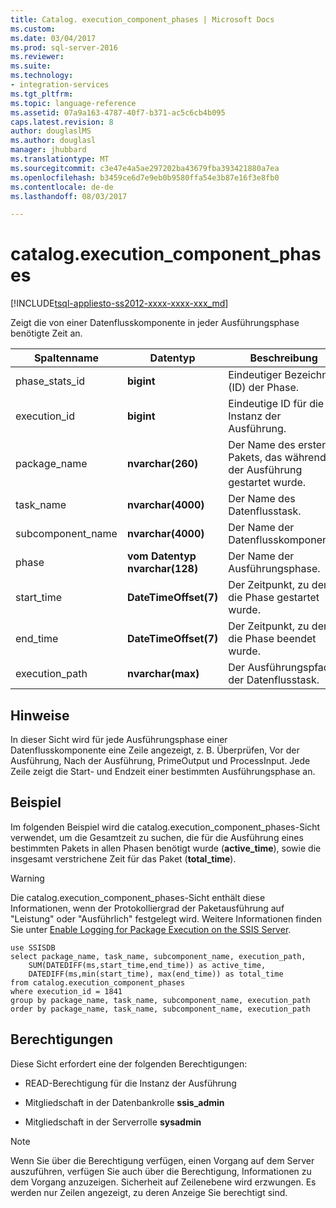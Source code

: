 ```yaml
---
title: Catalog. execution_component_phases | Microsoft Docs
ms.custom: 
ms.date: 03/04/2017
ms.prod: sql-server-2016
ms.reviewer: 
ms.suite: 
ms.technology:
- integration-services
ms.tgt_pltfrm: 
ms.topic: language-reference
ms.assetid: 07a9a163-4787-40f7-b371-ac5c6cb4b095
caps.latest.revision: 8
author: douglaslMS
ms.author: douglasl
manager: jhubbard
ms.translationtype: MT
ms.sourcegitcommit: c3e47e4a5ae297202ba43679fba393421880a7ea
ms.openlocfilehash: b3459ce6d7e9eb0b9580ffa54e3b87e16f3e8fb0
ms.contentlocale: de-de
ms.lasthandoff: 08/03/2017

---
```

# <a name="catalogexecutioncomponentphases"></a>catalog.execution_component_phases
[!INCLUDE[tsql-appliesto-ss2012-xxxx-xxxx-xxx_md](../../includes/tsql-appliesto-ss2012-xxxx-xxxx-xxx-md.md)]

  Zeigt die von einer Datenflusskomponente in jeder Ausführungsphase benötigte Zeit an.  
  
|Spaltenname|Datentyp|Beschreibung|  
|-----------------|---------------|-----------------|  
|phase_stats_id|**bigint**|Eindeutiger Bezeichner (ID) der Phase.|  
|execution_id|**bigint**|Eindeutige ID für die Instanz der Ausführung.|  
|package_name|**nvarchar(260)**|Der Name des ersten Pakets, das während der Ausführung gestartet wurde.|  
|task_name|**nvarchar(4000)**|Der Name des Datenflusstask.|  
|subcomponent_name|**nvarchar(4000)**|Der Name der Datenflusskomponente.|  
|phase|**vom Datentyp nvarchar(128)**|Der Name der Ausführungsphase.|  
|start_time|**DateTimeOffset(7)**|Der Zeitpunkt, zu dem die Phase gestartet wurde.|  
|end_time|**DateTimeOffset(7)**|Der Zeitpunkt, zu dem die Phase beendet wurde.|  
|execution_path|**nvarchar(max)**|Der Ausführungspfad der Datenflusstask.|  
  
## <a name="remarks"></a>Hinweise  
 In dieser Sicht wird für jede Ausführungsphase einer Datenflusskomponente eine Zeile angezeigt, z. B. Überprüfen, Vor der Ausführung, Nach der Ausführung, PrimeOutput und ProcessInput. Jede Zeile zeigt die Start- und Endzeit einer bestimmten Ausführungsphase an.  
  
## <a name="example"></a>Beispiel  
 Im folgenden Beispiel wird die catalog.execution_component_phases-Sicht verwendet, um die Gesamtzeit zu suchen, die für die Ausführung eines bestimmten Pakets in allen Phasen benötigt wurde (**active_time**), sowie die insgesamt verstrichene Zeit für das Paket (**total_time**).  
  
> [!WARNING]  
>  Die catalog.execution_component_phases-Sicht enthält diese Informationen, wenn der Protokolliergrad der Paketausführung auf "Leistung" oder "Ausführlich" festgelegt wird. Weitere Informationen finden Sie unter [Enable Logging for Package Execution on the SSIS Server](../../integration-services/performance/integration-services-ssis-logging.md#server_logging).  
  
```  
use SSISDB  
select package_name, task_name, subcomponent_name, execution_path,  
    SUM(DATEDIFF(ms,start_time,end_time)) as active_time,  
    DATEDIFF(ms,min(start_time), max(end_time)) as total_time  
from catalog.execution_component_phases  
where execution_id = 1841  
group by package_name, task_name, subcomponent_name, execution_path  
order by package_name, task_name, subcomponent_name, execution_path  
```  
  
## <a name="permissions"></a>Berechtigungen  
 Diese Sicht erfordert eine der folgenden Berechtigungen:  
  
-   READ-Berechtigung für die Instanz der Ausführung  
  
-   Mitgliedschaft in der Datenbankrolle **ssis_admin**  
  
-   Mitgliedschaft in der Serverrolle **sysadmin**  
  
> [!NOTE]  
>  Wenn Sie über die Berechtigung verfügen, einen Vorgang auf dem Server auszuführen, verfügen Sie auch über die Berechtigung, Informationen zu dem Vorgang anzuzeigen. Sicherheit auf Zeilenebene wird erzwungen. Es werden nur Zeilen angezeigt, zu deren Anzeige Sie berechtigt sind.  
  
  
